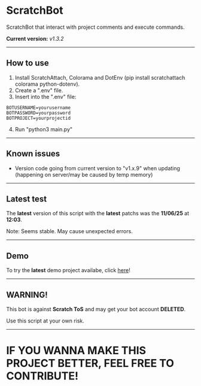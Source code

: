 # ScratchBot
ScratchBot that interact with project comments and execute commands.

**Current version:** *v1.3.2*

---
## How to use
1. Install ScratchAttach, Colorama and DotEnv (pip install scratchattach colorama python-dotenv).
2. Create a ".env" file.
3. Insert into the ".env" file:
  ```
  BOTUSERNAME=yourusername
  BOTPASSWORD=yourpassword
  BOTPROJECT=yourprojectid
  ```
4. Run "python3 main.py"

---
## Known issues
- Version code going from current version to "v1.x.9" when updating (happening on server/may be caused by temp memory)

---
## Latest test
The **latest** version of this script with the **latest** patchs was the **11/06/25** at **12:03**.

Note: Seems stable. May cause unexpected errors.

---
## Demo
To try the **latest** demo project availabe, click [here](https://scratch.mit.edu/projects/1184173320/)!

---
## WARNING!
This bot is against **Scratch ToS** and may get your bot account **DELETED**.

Use this script at your own risk.

---
# IF YOU WANNA MAKE THIS PROJECT BETTER, FEEL FREE TO CONTRIBUTE!
